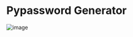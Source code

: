 # Pypassword Generator
![image](https://github.com/user-attachments/assets/06b8537b-103e-4728-80f8-35ab002642e1)


